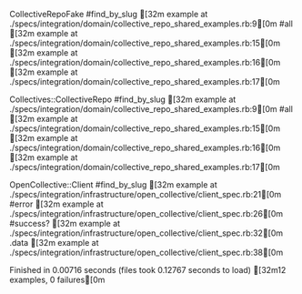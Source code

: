 
CollectiveRepoFake
  #find_by_slug
[32m    example at ./specs/integration/domain/collective_repo_shared_examples.rb:9[0m
  #all
[32m    example at ./specs/integration/domain/collective_repo_shared_examples.rb:15[0m
[32m    example at ./specs/integration/domain/collective_repo_shared_examples.rb:16[0m
[32m    example at ./specs/integration/domain/collective_repo_shared_examples.rb:17[0m

Collectives::CollectiveRepo
  #find_by_slug
[32m    example at ./specs/integration/domain/collective_repo_shared_examples.rb:9[0m
  #all
[32m    example at ./specs/integration/domain/collective_repo_shared_examples.rb:15[0m
[32m    example at ./specs/integration/domain/collective_repo_shared_examples.rb:16[0m
[32m    example at ./specs/integration/domain/collective_repo_shared_examples.rb:17[0m

OpenCollective::Client
  #find_by_slug
[32m    example at ./specs/integration/infrastructure/open_collective/client_spec.rb:21[0m
    #error
[32m      example at ./specs/integration/infrastructure/open_collective/client_spec.rb:26[0m
    #success?
[32m      example at ./specs/integration/infrastructure/open_collective/client_spec.rb:32[0m
    .data
[32m      example at ./specs/integration/infrastructure/open_collective/client_spec.rb:38[0m

Finished in 0.00716 seconds (files took 0.12767 seconds to load)
[32m12 examples, 0 failures[0m


